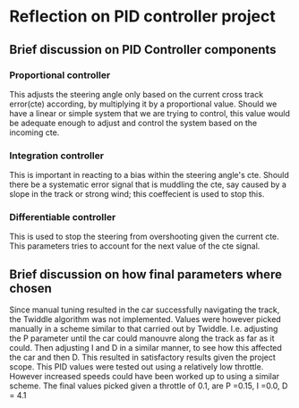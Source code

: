 # Reflection on PID controller project
## Brief discussion on PID Controller components

### Proportional controller
This adjusts the steering angle only based on the current cross track error(cte) according, by multiplying it by a proportional value. Should we have a linear or simple system that we are trying to control, this value would be adequate enough to adjust and control the system based on the incoming cte.

### Integration controller
This is important in reacting to a bias within the steering angle's cte. Should there be a systematic error signal that is muddling the cte, say caused by a slope in the track or strong wind; this coeffecient is used to stop this.

### Differentiable controller
This is used to stop the steering from overshooting given the current cte. This parameters tries to account for the next value of the cte signal.

## Brief discussion on how final parameters where chosen

Since manual tuning resulted in the car successfully navigating the track, the Twiddle algorithm was not implemented. Values were however picked manually in a scheme similar to that carried out by Twiddle. I.e. adjusting the P parameter until the car could manouvre along the track as far as it could. Then adjusting I and D in a similar manner, to see how this affected the car and then D. This resulted in satisfactory results given the project scope. This PID values were tested out using a relatively low throttle. However increased speeds could have been worked up to using a similar scheme. The final values picked given a throttle of 0.1, are P =0.15, I =0.0, D = 4.1